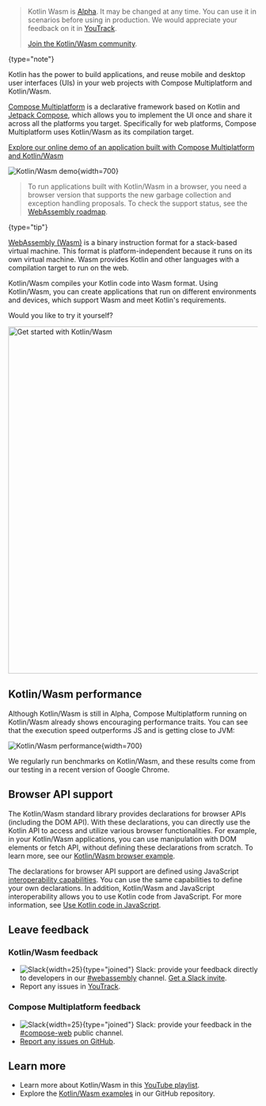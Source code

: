 [//]: # (title: Kotlin Wasm)

> Kotlin Wasm is [Alpha](components-stability.md).
> It may be changed at any time. You can use it in scenarios before using in production. We would appreciate your feedback on it in [YouTrack](https://kotl.in/issue).
>
> [Join the Kotlin/Wasm community](https://slack-chats.kotlinlang.org/c/webassembly).
>
{type="note"}

Kotlin has the power to build applications, and reuse mobile and desktop user interfaces (UIs) in your web projects with
Compose Multiplatform and Kotlin/Wasm.

[Compose Multiplatform](https://www.jetbrains.com/lp/compose-multiplatform/) is a declarative framework based on Kotlin
and [Jetpack Compose](https://developer.android.com/jetpack/compose), which allows you to implement the UI
once and share it across all the platforms you target. Specifically for web platforms, Compose Multiplatform uses 
Kotlin/Wasm as its compilation target.

[Explore our online demo of an application built with Compose Multiplatform and Kotlin/Wasm](https://zal.im/wasm/jetsnack/)

![Kotlin/Wasm demo](wasm-demo.png){width=700}

> To run applications built with Kotlin/Wasm in a browser, you need a browser version that supports the new garbage collection
> and exception handling proposals. To check the support status, see the [WebAssembly
> roadmap](https://webassembly.org/roadmap/).
>
{type="tip"}

[WebAssembly (Wasm)](https://webassembly.org/) is a binary instruction format for a stack-based virtual machine. This
format is platform-independent because it runs on its own virtual machine. Wasm provides Kotlin and other languages with 
a compilation target to run on the web.

Kotlin/Wasm compiles your Kotlin code into Wasm format. Using Kotlin/Wasm, you can create applications that run on 
different environments and devices, which support Wasm and meet Kotlin's requirements.

Would you like to try it yourself?

<a href="wasm-get-started.md"><img src="wasm-get-started-button.svg" width="700" alt="Get started with Kotlin/Wasm"/></a>

## Kotlin/Wasm performance

Although Kotlin/Wasm is still in Alpha, Compose Multiplatform running on Kotlin/Wasm already shows encouraging performance 
traits. You can see that the execution speed outperforms JS and is getting close to JVM:

![Kotlin/Wasm performance](wasm-performance-compose.png){width=700}

We regularly run benchmarks on Kotlin/Wasm, and these results come from our testing in a recent version of Google Chrome.

## Browser API support

The Kotlin/Wasm standard library provides declarations for browser APIs (including the DOM API).
With these declarations, you can directly use the Kotlin API to access and utilize various browser functionalities. 
For example, in your Kotlin/Wasm applications, you can use manipulation with DOM elements or fetch API, 
without defining these declarations from scratch. To learn more, see our [Kotlin/Wasm browser example](https://github.com/Kotlin/kotlin-wasm-examples/tree/main/browser-example).

The declarations for browser API support are defined using JavaScript [interoperability capabilities](wasm-js-interop.md). 
You can use the same capabilities to define your own declarations. In addition, Kotlin/Wasm and JavaScript interoperability 
allows you to use Kotlin code from JavaScript. For more information, see [Use Kotlin code in JavaScript](wasm-js-interop.md#use-kotlin-code-in-javascript).

## Leave feedback

### Kotlin/Wasm feedback

* ![Slack](slack.svg){width=25}{type="joined"} Slack: provide your feedback directly to developers in our [#webassembly](https://kotlinlang.slack.com/archives/CDFP59223) channel. [Get a Slack invite](https://surveys.jetbrains.com/s3/kotlin-slack-sign-up).
* Report any issues in [YouTrack](https://youtrack.jetbrains.com/issue/KT-56492).

### Compose Multiplatform feedback

* ![Slack](slack.svg){width=25}{type="joined"} Slack: provide your feedback in the [#compose-web](https://slack-chats.kotlinlang.org/c/compose-web) public channel.
* [Report any issues on GitHub](https://github.com/JetBrains/compose-multiplatform/issues).

## Learn more

* Learn more about Kotlin/Wasm in this [YouTube playlist](https://kotl.in/wasm-pl).
* Explore the [Kotlin/Wasm examples](https://github.com/Kotlin/kotlin-wasm-examples) in our GitHub repository.
